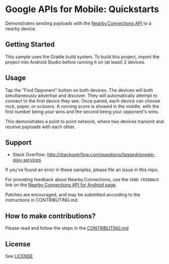 # Google APIs for Mobile: Quickstarts

Demonstrates sending payloads with the
[Nearby.Connections API](https://developers.google.com/nearby/connections/overview) to a
nearby device.

Getting Started
---------------

This sample uses the Gradle build system. To build this project, import the
project into Android Studio before running it on (at least) 2 devices.

Usage
-------------------

Tap the "Find Opponent" button on both devices. The devices will both simultaneously
advertise and discover. They will automatically attempt to connect to the first device they see.
Once paired, each device can choose rock, paper, or scissors. A running score is showed in the
middle, with the first number being your wins and the second being your opponent's wins.

This demonstrates a point to point network, where two devices transmit and receive
payloads with each other.

Support
-------

- Stack Overflow: http://stackoverflow.com/questions/tagged/google-play-services

If you've found an error in these samples, please file an issue in this repo.

For providing feedback about Nearby.Connections, use the `SEND FEEDBACK` link on
the [Nearby Connections API for Android
page](https://developers.google.com/nearby/connections/overview).

Patches are encouraged, and may be submitted according to the instructions in
CONTRIBUTING.md.


## How to make contributions?
Please read and follow the steps in the [CONTRIBUTING.md](CONTRIBUTING.md)

## License
See [LICENSE](LICENSE)